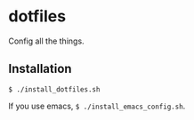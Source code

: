 # dotfiles
Config all the things.

## Installation
`$ ./install_dotfiles.sh`

If you use emacs, `$ ./install_emacs_config.sh`.
